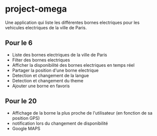 # project-omega

Une application qui liste les différentes bornes electriques pour les vehicules electriques de la ville de Paris.

## Pour le 6
- Liste des bornes electriques de la ville de Paris
- Filter des bornes electriques
- Afficher la disponibilité des bornes electriques en temps réel
- Partager la position d'une borne electrique
- Detection et changement de la langue
- Detection et changement du theme 
- Ajouter une borne en favoris


## Pour le 20
- Affichage de la borne la plus proche de l'utilisateur (en fonction de sa position GPS)
- notification lors du changement de disponibilité
- Google MAPS
